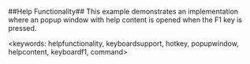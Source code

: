 ##Help Functionality##
This example demonstrates an implementation where an popup window with help content is opened when the F1 key is pressed.

<keywords: helpfunctionality, keyboardsupport, hotkey, popupwindow,  helpcontent, keyboardf1, command> 
